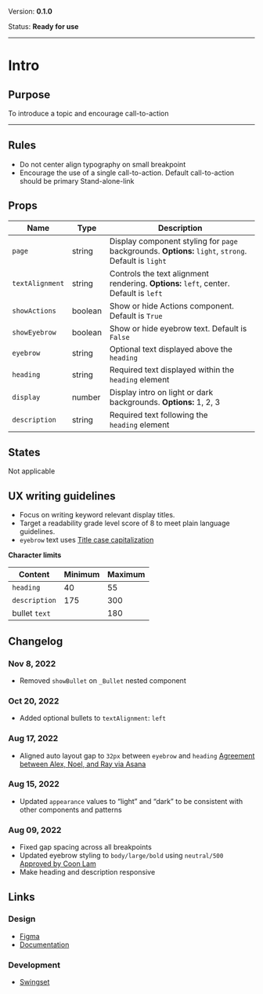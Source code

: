 Version: **0.1.0**

Status: **Ready for use**



---

# Intro

## Purpose

To introduce a topic and encourage call-to-action



---

## Rules

* Do not center align typography on small breakpoint
* Encourage the use of a single call-to-action. Default call-to-action should be primary Stand-alone-link

## Props

| Name | Type | Description |
|----|----|----|
| `page` | string | Display component styling for `page` backgrounds. **Options:** `light`, `strong`. Default is `light` |
| `textAlignment` | string | Controls the text alignment rendering. **Options:** `left`, center. Default is `left` |
| `showActions` | boolean | Show or hide Actions component. Default is `True` |
| `showEyebrow` | boolean | Show or hide eyebrow text. Default is `False` |
| `eyebrow` | string | Optional text displayed above the `heading` |
| `heading` | string | Required text displayed within the `heading` element |
| `display` | number | Display intro on light or dark backgrounds. **Options:** 1, 2, 3 |
| `description` | string | Required text following the `heading` element |

## States

Not applicable

## UX writing guidelines

* Focus on writing keyword relevant display titles.
* Target a readability grade level score of 8 to meet plain language guidelines.
* `eyebrow` text uses [Title case capitalization](https://apastyle.apa.org/style-grammar-guidelines/capitalization/title-case)


**Character limits**

| Content | Minimum | Maximum |
|----|----|----|
| `heading` | 40 | 55 |
| `description` | 175 | 300 |
| bullet `text` |    | 180 |

## Changelog

### Nov 8, 2022

* Removed `showBullet` on `_Bullet` nested component

### Oct 20, 2022

* Added optional bullets to `textAlignment`: `left`

### Aug 17, 2022

* Aligned auto layout gap to `32px` between `eyebrow` and `heading` [Agreement between Alex, Noel, and Ray via Asana](https://app.asana.com/0/1201874072258661/1202615934597667/f)

### Aug 15, 2022

* Updated `appearance` values to “light” and “dark” to be consistent with other components and patterns

### Aug 09, 2022

* Fixed gap spacing across all breakpoints
* Updated eyebrow styling to `body/large/bold` using `neutral/500` [Approved by Coon Lam](https://hashicorp.slack.com/archives/C02BPN64LSG/p1659969972606119)
* Make heading and description responsive

## Links

### Design

* [Figma](https://www.figma.com/file/7cYgDM618stjYUHDqAfRec/branch/1Hl4j9jAe0Z12GrOGt46RZ/Components?node-id=536%3A702)
* [Documentation](https://hashicorp-wpl-documentation.vercel.app/components/intro)

### Development

* [Swingset](https://react-components.vercel.app/components/intro)



